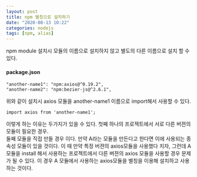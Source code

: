 ```yaml
---
layout: post
title: npm 별칭으로 설치하기
date: "2020-08-13 10:22"
categories: nodejs
tags: [npm, alias]
---
```


npm module 설치시 모듈의 이름으로 설치하지 않고 별도의 다른 이름으로 설치 할 수 있다. 

#### package.json
```
"another-name1": "npm:axios@^0.19.2",
"another-name2": "npm:bezier-js@^2.6.1",
```

위와 같이 설치시 axios 모듈을 another-name1 이름으로 import해서 사용할 수 있다.

```
import axios from 'another-name1';
```

이렇게 하는 이유는 두가지가 있을 수 있다.
첫째 하나의 프로젝트에서 서로 다른 버젼의 모듈이 필요한 경우. <br/>
둘째 모듈을 직접 만들 경우 이다. 만약 A라는 모듈을 만든다고 한다면 이에 사용되는 종속성 모듈이 있을 것이다. 이 때 만약 특정 버젼의 axios모듈을 사용했다 치자, 그런데 A모듈을 install 해서 사용하는 프로젝트에서 다른 버젼의 axios 모듈을 사용할 경우 문제가 될 수 있다. 이 경우 A 모듈에서 사용하는 axios모듈을 별칭을 이용해 설치하고 사용하는 것이다.